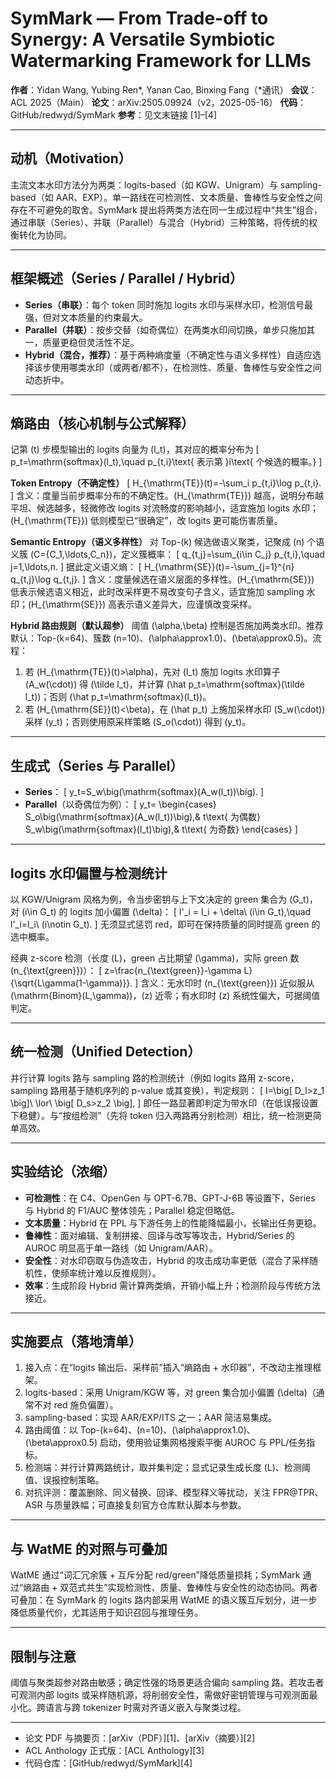 # SymMark — From Trade-off to Synergy: A Versatile Symbiotic Watermarking Framework for LLMs

**作者**：Yidan Wang, Yubing Ren*, Yanan Cao, Binxing Fang（*通讯）
**会议**：ACL 2025（Main）
**论文**：arXiv:2505.09924（v2，2025-05-16）
**代码**：GitHub/redwyd/SymMark
**参考**：见文末链接 [1]–[4]

---

## 动机（Motivation）

主流文本水印方法分为两类：logits-based（如 KGW、Unigram）与 sampling-based（如 AAR、EXP）。单一路线在可检测性、文本质量、鲁棒性与安全性之间存在不可避免的取舍。SymMark 提出将两类方法在同一生成过程中“共生”组合，通过串联（Series）、并联（Parallel）与混合（Hybrid）三种策略，将传统的权衡转化为协同。

---

## 框架概述（Series / Parallel / Hybrid）

* **Series（串联）**：每个 token 同时施加 logits 水印与采样水印，检测信号最强，但对文本质量的约束最大。
* **Parallel（并联）**：按步交替（如奇偶位）在两类水印间切换，单步只施加其一，质量更稳但灵活性不足。
* **Hybrid（混合，推荐）**：基于两种熵度量（不确定性与语义多样性）自适应选择该步使用哪类水印（或两者/都不），在检测性、质量、鲁棒性与安全性之间动态折中。

---

## 熵路由（核心机制与公式解释）

记第 (t) 步模型输出的 logits 向量为 (l_t)，其对应的概率分布为
[
p_t=\mathrm{softmax}(l_t),\quad p_{t,i}\text{ 表示第 }i\text{ 个候选的概率。}
]

**Token Entropy（不确定性）**
[
H_{\mathrm{TE}}(t)=-\sum_i p_{t,i}\log p_{t,i}.
]
含义：度量当前步概率分布的不确定性。(H_{\mathrm{TE}}) 越高，说明分布越平坦、候选越多，轻微修改 logits 对流畅度的影响越小，适宜施加 logits 水印；(H_{\mathrm{TE}}) 低则模型已“很确定”，改 logits 更可能伤害质量。

**Semantic Entropy（语义多样性）**
对 Top-(k) 候选做语义聚类，记聚成 (n) 个语义簇 (C={C_1,\ldots,C_n})，定义簇概率：
[
q_{t,j}=\sum_{i\in C_j} p_{t,i},\quad j=1,\ldots,n.
]
据此定义语义熵：
[
H_{\mathrm{SE}}(t)=-\sum_{j=1}^{n} q_{t,j}\log q_{t,j}.
]
含义：度量候选在语义层面的多样性。(H_{\mathrm{SE}}) 低表示候选语义相近，此时改采样更不易改变句子含义，适宜施加 sampling 水印；(H_{\mathrm{SE}}) 高表示语义差异大，应谨慎改变采样。

**Hybrid 路由规则（默认超参）**
阈值 (\alpha,\beta) 控制是否施加两类水印。推荐默认：Top-(k=64)、簇数 (n=10)、(\alpha\approx1.0)、(\beta\approx0.5)。流程：

1. 若 (H_{\mathrm{TE}}(t)>\alpha)，先对 (l_t) 施加 logits 水印算子 (A_w(\cdot)) 得 (\tilde l_t)，并计算 (\hat p_t=\mathrm{softmax}(\tilde l_t))；否则 (\hat p_t=\mathrm{softmax}(l_t))。
2. 若 (H_{\mathrm{SE}}(t)<\beta)，在 (\hat p_t) 上施加采样水印 (S_w(\cdot)) 采样 (y_t)；否则使用原采样策略 (S_o(\cdot)) 得到 (y_t)。

---

## 生成式（Series 与 Parallel）

* **Series**：
  [
  y_t=S_w\big(\mathrm{softmax}(A_w(l_t))\big).
  ]
* **Parallel**（以奇偶位为例）：
  [
  y_t=
  \begin{cases}
  S_o\big(\mathrm{softmax}(A_w(l_t))\big),& t\text{ 为偶数}\
  S_w\big(\mathrm{softmax}(l_t)\big),& t\text{ 为奇数}
  \end{cases}
  ]

---

## logits 水印偏置与检测统计

以 KGW/Unigram 风格为例，令当步密钥与上下文决定的 green 集合为 (G_t)，对 (i\in G_t) 的 logits 加小偏置 (\delta)：
[
l'_i = l_i + \delta\ (i\in G_t),\quad l'_i=l_i\ (i\notin G_t).
]
无须显式惩罚 red，即可在保持质量的同时提高 green 的选中概率。

经典 z-score 检测（长度 (L)，green 占比期望 (\gamma)，实际 green 数 (n_{\text{green}})）：
[
z=\frac{n_{\text{green}}-\gamma L}{\sqrt{L\gamma(1-\gamma)}}.
]
含义：无水印时 (n_{\text{green}}) 近似服从 (\mathrm{Binom}(L,\gamma))，(z) 近零；有水印时 (z) 系统性偏大，可据阈值判定。

---

## 统一检测（Unified Detection）

并行计算 logits 路与 sampling 路的检测统计（例如 logits 路用 z-score，sampling 路用基于随机序列的 p-value 或其变换），判定规则：
[
I=\big[ D_l>z_1 \big]\ \lor\ \big[ D_s>z_2 \big],
]
即任一路显著即判定为带水印（在低误报设置下稳健）。与“按组检测”（先将 token 归入两路再分别检测）相比，统一检测更简单高效。

---

## 实验结论（浓缩）

* **可检测性**：在 C4、OpenGen 与 OPT-6.7B、GPT-J-6B 等设置下，Series 与 Hybrid 的 F1/AUC 整体领先；Parallel 稳定但略低。
* **文本质量**：Hybrid 在 PPL 与下游任务上的性能降幅最小，长输出任务更稳。
* **鲁棒性**：面对编辑、复制拼接、回译与改写等攻击，Hybrid/Series 的 AUROC 明显高于单一路线（如 Unigram/AAR）。
* **安全性**：对水印窃取与伪造攻击，Hybrid 的攻击成功率更低（混合了采样随机性，使频率统计难以反推规则）。
* **效率**：生成阶段 Hybrid 需计算两类熵，开销小幅上升；检测阶段与传统方法接近。

---

## 实施要点（落地清单）

1. 接入点：在“logits 输出后、采样前”插入“熵路由 + 水印器”，不改动主推理框架。
2. logits-based：采用 Unigram/KGW 等，对 green 集合加小偏置 (\delta)（通常不对 red 施负偏置）。
3. sampling-based：实现 AAR/EXP/ITS 之一；AAR 简洁易集成。
4. 路由阈值：以 Top-(k=64)、(n=10)、(\alpha\approx1.0)、(\beta\approx0.5) 启动，使用验证集网格搜索平衡 AUROC 与 PPL/任务指标。
5. 检测端：并行计算两路统计，取并集判定；显式记录生成长度 (L)、检测阈值、误报控制策略。
6. 对抗评测：覆盖删除、同义替换、回译、模型释义等扰动，关注 FPR@TPR、ASR 与质量跌幅；可直接复刻官方仓库默认脚本与参数。

---

## 与 WatME 的对照与可叠加

WatME 通过“词汇冗余簇 + 互斥分配 red/green”降低质量损耗；SymMark 通过“熵路由 + 双范式共生”实现检测性、质量、鲁棒性与安全性的动态协同。两者可叠加：在 SymMark 的 logits 路内部采用 WatME 的语义簇互斥划分，进一步降低质量代价，尤其适用于知识召回与推理任务。

---

## 限制与注意

阈值与聚类超参对路由敏感；确定性强的场景更适合偏向 sampling 路。若攻击者可观测内部 logits 或采样随机源，将削弱安全性，需做好密钥管理与可观测面最小化。跨语言与跨 tokenizer 时需对齐语义嵌入与聚类过程。

---

* 论文 PDF 与摘要页：[arXiv（PDF）][1]、[arXiv（摘要）][2]
* ACL Anthology 正式版：[ACL Anthology][3]
* 代码仓库：[GitHub/redwyd/SymMark][4]

